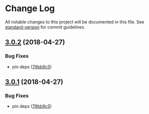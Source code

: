 # Change Log

All notable changes to this project will be documented in this file. See [standard-version](https://github.com/conventional-changelog/standard-version) for commit guidelines.

<a name="3.0.2"></a>
## [3.0.2](https://github.com/canjs/can-view-live/compare/v3.0.0...v3.0.2) (2018-04-27)


### Bug Fixes

* pin deps ([79bb9c5](https://github.com/canjs/can-view-live/commit/79bb9c5))



<a name="3.0.1"></a>
## [3.0.1](https://github.com/canjs/can-view-live/compare/v3.0.0...v3.0.1) (2018-04-27)


### Bug Fixes

* pin deps ([79bb9c5](https://github.com/canjs/can-view-live/commit/79bb9c5))

